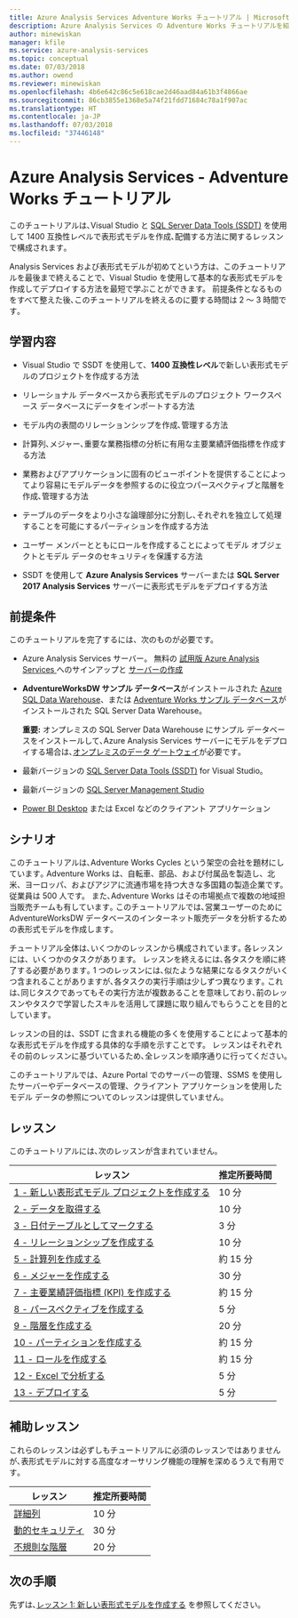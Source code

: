 ```yaml
---
title: Azure Analysis Services Adventure Works チュートリアル | Microsoft Docs
description: Azure Analysis Services の Adventure Works チュートリアルを紹介します｡
author: minewiskan
manager: kfile
ms.service: azure-analysis-services
ms.topic: conceptual
ms.date: 07/03/2018
ms.author: owend
ms.reviewer: minewiskan
ms.openlocfilehash: 4b6e642c86c5e618cae2d46aad84a61b3f4866ae
ms.sourcegitcommit: 86cb3855e1368e5a74f21fdd71684c78a1f907ac
ms.translationtype: HT
ms.contentlocale: ja-JP
ms.lasthandoff: 07/03/2018
ms.locfileid: "37446148"
---
```

# <a name="azure-analysis-services---adventure-works-tutorial"></a>Azure Analysis Services - Adventure Works チュートリアル

このチュートリアルは､Visual Studio と [SQL Server Data Tools (SSDT)](https://docs.microsoft.com/sql/ssdt/download-sql-server-data-tools-ssdt) を使用して 1400 互換性レベルで表形式モデルを作成､配備する方法に関するレッスンで構成されます｡  

Analysis Services および表形式モデルが初めてという方は、このチュートリアルを最後まで終えることで、Visual Studio を使用して基本的な表形式モデルを作成してデプロイする方法を最短で学ぶことができます。 前提条件となるものをすべて整えた後､このチュートリアルを終えるのに要する時間は 2 ～ 3 時間です｡  
  
## <a name="what-you-learn"></a>学習内容   
  
-   Visual Studio で SSDT を使用して、**1400 互換性レベル**で新しい表形式モデルのプロジェクトを作成する方法
  
-   リレーショナル データベースから表形式モデルのプロジェクト ワークスペース データベースにデータをインポートする方法  
  
-   モデル内の表間のリレーションシップを作成､管理する方法  
  
-   計算列､メジャー､重要な業務指標の分析に有用な主要業績評価指標を作成する方法  
  
-   業務およびアプリケーションに固有のビューポイントを提供することによってより容易にモデルデータを参照するのに役立つパースペクティブと階層を作成､管理する方法  
  
-   テーブルのデータをより小さな論理部分に分割し､それぞれを独立して処理することを可能にするパーティションを作成する方法  
  
-   ユーザー メンバーとともにロールを作成することによってモデル オブジェクトとモデル データのセキュリティを保護する方法  
  
-   SSDT を使用して **Azure Analysis Services** サーバーまたは **SQL Server 2017 Analysis Services** サーバーに表形式モデルをデプロイする方法  
  
## <a name="prerequisites"></a>前提条件  
このチュートリアルを完了するには、次のものが必要です。  
  
-   Azure Analysis Services サーバー。 無料の [試用版 Azure Analysis Services ](https://azure.microsoft.com/services/analysis-services/) へのサインアップと [サーバーの作成](../analysis-services-create-server.md) 

-   **AdventureWorksDW サンプル データベース**がインストールされた [Azure SQL Data Warehouse](../../sql-data-warehouse/create-data-warehouse-portal.md)、または [Adventure Works サンプル データベース](https://github.com/Microsoft/sql-server-samples/releases/tag/adventureworks)がインストールされた SQL Server Data Warehouse。

    **重要:** オンプレミスの SQL Server Data Warehouse にサンプル データベースをインストールして､Azure Analysis Services サーバーにモデルをデプロイする場合は､[オンプレミスのデータ ゲートウェイ](../analysis-services-gateway.md)が必要です｡

-   最新バージョンの [SQL Server Data Tools (SSDT)](https://msdn.microsoft.com/library/mt204009.aspx) for Visual Studio。

-   最新バージョンの [SQL Server Management Studio](https://docs.microsoft.com/sql/ssms/download-sql-server-management-studio-ssms)    

-   [Power BI Desktop](https://powerbi.microsoft.com/desktop/) または Excel などのクライアント アプリケーション 

## <a name="scenario"></a>シナリオ  
このチュートリアルは､Adventure Works Cycles という架空の会社を題材にしています｡ Adventure Works は、自転車、部品、および付属品を製造し、北米、ヨーロッパ、およびアジアに流通市場を持つ大きな多国籍の製造企業です。 従業員は 500 人です。 また､Adventure Works はその市場拠点で複数の地域担当販売チームも有しています｡ このチュートリアルでは､営業ユーザーのために AdventureWorksDW データベースのインターネット販売データを分析するための表形式モデルを作成します｡  
  
チュートリアル全体は､いくつかのレッスンから構成されています｡ 各レッスンには、いくつかのタスクがあります。 レッスンを終えるには､各タスクを順に終了する必要があります｡ 1 つのレッスンには､似たような結果になるタスクがいくつ含まれることがありますが､各タスクの実行手順は少しずつ異なります｡ これは､同じタスクであってもその実行方法が複数あることを意味しており､前のレッスンやタスクで学習したスキルを活用して課題に取り組んでもらうことを目的としています｡  
  
レッスンの目的は、SSDT に含まれる機能の多くを使用することによって基本的な表形式モデルを作成する具体的な手順を示すことです。 レッスンはそれぞれその前のレッスンに基づいているため､全レッスンを順序通りに行ってください｡
  
このチュートリアルでは、Azure Portal でのサーバーの管理、SSMS を使用したサーバーやデータベースの管理、クライアント アプリケーションを使用したモデル データの参照についてのレッスンは提供していません。 


## <a name="lessons"></a>レッスン  
このチュートリアルには､次のレッスンが含まれていません｡  
  
|レッスン|推定所要時間|  
|----------|------------------------------|  
|[1 - 新しい表形式モデル プロジェクトを作成する](../tutorials/aas-lesson-1-create-a-new-tabular-model-project.md)|10 分|  
|[2 - データを取得する](../tutorials/aas-lesson-2-get-data.md)|10 分|  
|[3 - 日付テーブルとしてマークする](../tutorials/aas-lesson-3-mark-as-date-table.md)|3 分|  
|[4 - リレーションシップを作成する](../tutorials/aas-lesson-4-create-relationships.md)|10 分|  
|[5 - 計算列を作成する](../tutorials/aas-lesson-5-create-calculated-columns.md)|約 15 分|
|[6 - メジャーを作成する](../tutorials/aas-lesson-6-create-measures.md)|30 分|  
|[7 - 主要業績評価指標 (KPI) を作成する](../tutorials/aas-lesson-7-create-key-performance-indicators.md)|約 15 分|  
|[8 - パースペクティブを作成する](../tutorials/aas-lesson-8-create-perspectives.md)|5 分|  
|[9 - 階層を作成する](../tutorials/aas-lesson-9-create-hierarchies.md)|20 分|  
|[10 - パーティションを作成する](../tutorials/aas-lesson-10-create-partitions.md)|約 15 分|  
|[11 - ロールを作成する](../tutorials/aas-lesson-11-create-roles.md)|約 15 分|  
|[12 - Excel で分析する](../tutorials/aas-lesson-12-analyze-in-excel.md)|5 分| 
|[13 - デプロイする](../tutorials/aas-lesson-13-deploy.md)|5 分|  
  
## <a name="supplemental-lessons"></a>補助レッスン  
これらのレッスンは必ずしもチュートリアルに必須のレッスンではありませんが､表形式モデルに対する高度なオーサリング機能の理解を深めるうえで有用です｡  
  
|レッスン|推定所要時間|  
|----------|------------------------------|  
|[詳細列](../tutorials/aas-supplemental-lesson-detail-rows.md)|10 分|
|[動的セキュリティ](../tutorials/aas-supplemental-lesson-dynamic-security.md)|30 分|
|[不規則な階層](../tutorials/aas-supplemental-lesson-ragged-hierarchies.md)|20 分| 

  
## <a name="next-steps"></a>次の手順  
先ずは､[レッスン 1: 新しい表形式モデルを作成する](../tutorials/aas-lesson-1-create-a-new-tabular-model-project.md) を参照してください｡  
  
  
  

